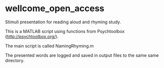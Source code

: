 # wellcome_open_access

Stimuli presentation for reading aloud and rhyming study.

This is a MATLAB script using functions from Psychtoolbox (http://psychtoolbox.org/).

The main script is called NamingRhyming.m

The presented words are logged and saved in output files to the same same directory. 
